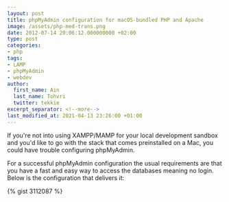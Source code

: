 ```yaml
---
layout: post
title: phpMyAdmin configuration for macOS-bundled PHP and Apache
image: /assets/php-med-trans.png
date: 2012-07-14 20:06:12.000000000 +02:00
type: post
categories:
- php
tags:
- LAMP
- phpMyAdmin
- webdev
author:
  first_name: Ain
  last_name: Tohvri
  twitter: tekkie
excerpt_separator: <!--more-->
last_modified_at: 2021-04-13 23:26:00 +01:00
---
```

If you're not into using XAMPP/MAMP for your local development sandbox and you'd like to go with the stack that comes preinstalled on a Mac, you could have trouble configuring phpMyAdmin.<!--more-->

For a successful phpMyAdmin configuration the usual requirements are that you have a fast and easy way to access the databases meaning no login. Below is the configuration that delivers it:

{% gist 3112087 %}
